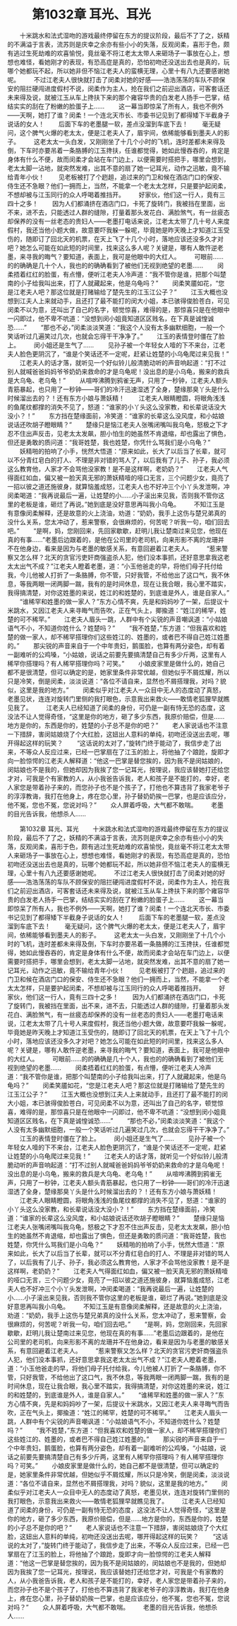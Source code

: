 # 　　第1032章 耳光、耳光
　　十米跳水和法式湿吻的游戏最终停留在东方的提议阶段，最后不了了之，妖精的不满溢于言表，流苏则是庆幸之余亦有些小小的失落，反观闵柔，喜形于色，颇有逃过生死劫难的欢喜愉悦，竟丝毫不将江老太太带人来砸场子一事放在心上，想想也难怪，看她刚才的表现，有恐高症是真的，恐怕初吻还没送出去也是真的，玩哪个她都玩不起，所以她非但不恼江老夫人的蛮横无理，心里十有八九还要感谢她呢。
　　不过江老夫人很快就打击了闵柔对她的好感——浩浩荡荡的车队不顾保安的阻拦硬闯进度假村不说，闵柔作为主人，抢在我们之前迎出酒店，可客套话还未来得及说，就被江玉从车上搀扶下来的那个雍容华贵的白发老人扬手一巴掌，结结实实的刮在了粉嫩的脸蛋子上……
　　这一幕当即惊呆了所有人，我也不例外——天啊，她打了谁？闵柔！一个连北天市长、市委书记见到了都得矮下半截身子说话的女人！
　　后面下车的老墨腿一软，差点没溜到车底下去！
　　毫无疑问，这个脾气火爆的老太太，便是江老夫人了，眉宇间，依稀能够看到墨夫人的影子。
　　这老太太一头白发，又刚刚坐了十几个小时的飞机，连时差都未来得及倒，下车时亦要吊着一条胳膊的江玉搀扶，任谁都觉得，她如此慢吞吞的，肯定是身体有什么不便，故而闵柔才会站在车门边上，以便需要时搭把手，哪里会想到，老太太脚一沾地，就突然发难，出其不意的扇了她一记耳光，动作之迅敏，竟不输给青年小伙！
　　见老板被打了个趔趄，追过来的门卫和候在酒店门口的保安、侍生还不急眼？他们一拥而上，当然，不能拿一个老太太怎样，只是要护起闵柔，不想却被与江玉同行的众人呼喝着推挡开。
　　好家伙，他们这一行人，竟有三四十之多！
　　因为人们都涌挤在酒店门口，卡死了旋转门，我被挡在里面，出不来，进不去，只能透过人群的缝隙，打量着那头发花白、满脸煞气，有一丝疲态却保养的没有一丝老态的贵妇人——老墨打电话来说，江老太太带了几十号人来度假村，我还当他小题大做，故意要吓我躲一躲呢，毕竟她是昨天晚上才知道江玉受伤的，随即订了回北天的机票，在天上飞了十几个小时，落地应该还没多久才对吧？她怎么可能在如此短的时间里，找来这么多人呢？关键是，哪有人敢忤逆老墨，来寻我的晦气？要知道，表面上，我可是他眼中的大红人。
　　可眼前……的的确确是几十个人，我也的的确确看到了被他们无视到绝望的老墨……
　　闵柔捂着红红的脸蛋，有点懵，便听江老夫人冷声道：“我不管你是谁，把那个叫楚南的小子给我叫出来，打了人就藏起来，他是乌龟吗？”
　　闵柔笑靥如花，“您是江老夫人吧？那这位就是打赌输给了楚先生的江玉江公子？”
　　江玉大概也没想到江夫人上来就动手，且还打了最不能打的闵大小姐，本已骇得俊脸苍白，可见闵柔不以为意，还叫出了自己的名字，顿觉惊喜，难得的是，那惊喜只是在他眼中一闪即过，他不卑不吭道：“没想到闵小姐竟知道区区贱名，在下真是诚惶诚恐……”
　　“那也不必，”闵柔淡淡笑道：“我这个人没有太多幽默细胞，一般一个笑话听过几遍笑过几次，也就会忘得干干净净了。”
　　江玉的表情登时僵在了脸上。
　　闵小姐还是生气了……
　　见孙子被一个年轻女人噎的下不来台，江老夫人脸色更阴沉了，“谁是个笑话还不一定呢，赶紧让姓楚的小乌龟爬过来见我！”
　　江老夫人的话才落，就听见一个好似铃儿般清脆动听的声音响起道：“打不过别人就喊爸爸妈妈爷爷奶奶来救命的才是乌龟呢！没出息的是小乌龟，搬来的救兵是大乌龟、老乌龟！”
　　从喧哗沸腾到鸦雀无声，只用了一秒钟，江老夫人额头青筋暴起，也只用了一秒钟——哥们的冷汗迅速湿透了全身，楚缘那臭丫头是什么时候溜出去的？！还有东方小娘与萧妖精！
　　江老夫人眼睛瞪圆，将眼角浅浅的鱼尾纹都撑的消失不见了，怒道：“谁家的小丫头这么没家教，和长辈说话没大没小？！”
　　东方挡在楚缘面前，冷笑道：“谁家的长辈这么没风度，和小姑娘说话还吹胡子瞪眼睛？”
　　楚缘只是恼江老夫人张嘴闭嘴叫我乌龟，怒极之下才忍不住出声反击，见老太太发飙，胆小怕生的她虽然不肯退缩，却也露出了惧色，但还是勇敢的质问道：“我哥姓楚，我也姓楚，你凭什么骂我们是小乌龟？”
　　妖精啪的拍响了小手，恍然大悟道：“原来如此，长大了以后当了长辈，就可以不分青红皂白的打人、不理是非对错的骂人了，以后我有了儿子、孙子，我必须这么教育他，人家才不会骂他没家教！是不是这样啊，老奶奶？”
　　江老夫人气得面红如血，偏又被一脸天真无邪的萧妖精噎的哑口无言，三个问题少女，竟亮了一招以彼之道还施彼身，就算恼羞成怒，江老夫人也不好冲三个小丫头发泄啊，冲闵柔喝道：“我再说最后一遍，让姓楚的小……小子滚出来见我，否则我不管你这里的老板是谁，砸烂了再说。”她到底是没好意思再叫我小乌龟。
　　不知江玉是有意像闵柔解释，还是故意的火上浇油，劝道：“奶奶，我手上这伤与楚兄弟真的没什么关系，您太冲动了，惹来警察，会很麻烦的，何苦呢？听我一句，咱们回去吧。”
　　“是啊，妈，您刚回来，先回家歇歇，赶明儿我让楚南过来见您，他现在真的有事……”老墨后边跟着的，是他在公司里的老司机，向来形影不离的龙珊并不在他身边，看来是因为与老墨的敏感关系，有意回避着江老夫人。
　　“惹来警察又怎么样？北天的贪官污吏奸商强盗杀人犯，他们没本事抓，还好意思拿我这老太太出气不成？”江老夫人瞪着老墨，道：“小玉他爸走的早，将他们母子托付给我，今儿他被人打折了一条胳膊，你不管，只好我管，不给他出了这口气，我不休息，等我两眼一闭两脚一踹，我有的是时间休息，现在让我合眼，我心里不踏实，我得搞清楚，对你这姓墨的来说，姓江的和姓楚的，到底谁是外人，谁是自家人。”
　　“谁稀罕和姓墨的做一家人？”东方心情不爽，先是和妈妈吵了一架，后提议十米跳水，又因江老夫人来寻晦气而告吹，正在气头上，揶揄道：“姓江的稀罕，姓楚的可不稀罕。”
　　江老夫人眉头一跳，人群中有个尖锐的声音嘲讽道：“小姑娘语气不小，不知道你姓什么？姓楚吗？”
　　“我不姓楚，”东方道：“但我喜欢和姓楚的做一家人，却不稀罕搭理你们这些姓江的、姓墨的，或者巴不得自己姓江姓墨的。”
　　那尖锐的声音来自于一个中年贵妇，鹅蛋脸，也算有两分姿色，却有着一副难听的公鸡嗓，“小姑娘，说话之前要先要搞清楚自己有多少斤两，这里有人稀罕你搭理吗？有人稀罕搭理你吗？可笑。”
　　小娘皮家里是做什么的，她自己都不是很清楚，但可以确定的是，她家里条件非常优越，但她似乎不屑炫耀，所以只是冷笑，倒是闵柔，淡淡说道：“各位不请自来，显然也不屑搭理我，对吗？貌似，这里是我的地方。”
　　闵柔似乎对江老夫人一众目中无人的态度动了真怒，老墨见状，连连对旋转门里侧的我打眼色，示意我出来救火——敢情老狐狸早就瞧见我了。
　　江老夫人已经知道了闵柔的身份，可仍是一副有恃无恐的态度，这没法不让人觉得奇怪，“这里是你的地方，砸了多少东西，我原价赔偿，但是……地方是你的，东西是你的，姓楚的小子总不是你的吧？”
　　老人家说话也不注意一下措辞，害闵姑娘烧了个大红脸，这妞出人意料的单纯，初吻还没送出去呢，哪开得起这样的玩笑？
　　“这话说的太对了，”旋转门终于能动了，我信步走了出来，不等众人反应过来，已经一巴掌扇在了江玉的脸上，将他抽了个踉跄，旋即才向一脸惊愕的江老夫人解释道：“他这一巴掌是替您挨的，因为我不是闵姑娘的，闵姑娘也不是我的，但她却因为我挨了您一记耳光，按理说，我应该替她打还给您才对，可我是个有家教的人，从小我爸告诉我，老人和孩子是不能打的，幸好，老人家您是带着孙子来的，而您孙子也不是个孩子了，打他也不算违背了我家老爷子的淳淳教诲，我打在他身上，疼在您心里，孙子替奶奶挨一巴掌，也是应该应分，他不冤，您也不冤，您说对吗？”
　　众人屏着呼吸，大气都不敢喘。
　　老墨的目光告诉我，他想杀人……

　　第1032章 耳光、耳光
　　十米跳水和法式湿吻的游戏最终停留在东方的提议阶段，最后不了了之，妖精的不满溢于言表，流苏则是庆幸之余亦有些小小的失落，反观闵柔，喜形于色，颇有逃过生死劫难的欢喜愉悦，竟丝毫不将江老太太带人来砸场子一事放在心上，想想也难怪，看她刚才的表现，有恐高症是真的，恐怕初吻还没送出去也是真的，玩哪个她都玩不起，所以她非但不恼江老夫人的蛮横无理，心里十有八九还要感谢她呢。
　　不过江老夫人很快就打击了闵柔对她的好感——浩浩荡荡的车队不顾保安的阻拦硬闯进度假村不说，闵柔作为主人，抢在我们之前迎出酒店，可客套话还未来得及说，就被江玉从车上搀扶下来的那个雍容华贵的白发老人扬手一巴掌，结结实实的刮在了粉嫩的脸蛋子上……
　　这一幕当即惊呆了所有人，我也不例外——天啊，她打了谁？闵柔！一个连北天市长、市委书记见到了都得矮下半截身子说话的女人！
　　后面下车的老墨腿一软，差点没溜到车底下去！
　　毫无疑问，这个脾气火爆的老太太，便是江老夫人了，眉宇间，依稀能够看到墨夫人的影子。
　　这老太太一头白发，又刚刚坐了十几个小时的飞机，连时差都未来得及倒，下车时亦要吊着一条胳膊的江玉搀扶，任谁都觉得，她如此慢吞吞的，肯定是身体有什么不便，故而闵柔才会站在车门边上，以便需要时搭把手，哪里会想到，老太太脚一沾地，就突然发难，出其不意的扇了她一记耳光，动作之迅敏，竟不输给青年小伙！
　　见老板被打了个趔趄，追过来的门卫和候在酒店门口的保安、侍生还不急眼？他们一拥而上，当然，不能拿一个老太太怎样，只是要护起闵柔，不想却被与江玉同行的众人呼喝着推挡开。
　　好家伙，他们这一行人，竟有三四十之多！
　　因为人们都涌挤在酒店门口，卡死了旋转门，我被挡在里面，出不来，进不去，只能透过人群的缝隙，打量着那头发花白、满脸煞气，有一丝疲态却保养的没有一丝老态的贵妇人——老墨打电话来说，江老太太带了几十号人来度假村，我还当他小题大做，故意要吓我躲一躲呢，毕竟她是昨天晚上才知道江玉受伤的，随即订了回北天的机票，在天上飞了十几个小时，落地应该还没多久才对吧？她怎么可能在如此短的时间里，找来这么多人呢？关键是，哪有人敢忤逆老墨，来寻我的晦气？要知道，表面上，我可是他眼中的大红人。
　　可眼前……的的确确是几十个人，我也的的确确看到了被他们无视到绝望的老墨……
　　闵柔捂着红红的脸蛋，有点懵，便听江老夫人冷声道：“我不管你是谁，把那个叫楚南的小子给我叫出来，打了人就藏起来，他是乌龟吗？”
　　闵柔笑靥如花，“您是江老夫人吧？那这位就是打赌输给了楚先生的江玉江公子？”
　　江玉大概也没想到江夫人上来就动手，且还打了最不能打的闵大小姐，本已骇得俊脸苍白，可见闵柔不以为意，还叫出了自己的名字，顿觉惊喜，难得的是，那惊喜只是在他眼中一闪即过，他不卑不吭道：“没想到闵小姐竟知道区区贱名，在下真是诚惶诚恐……”
　　“那也不必，”闵柔淡淡笑道：“我这个人没有太多幽默细胞，一般一个笑话听过几遍笑过几次，也就会忘得干干净净了。”
　　江玉的表情登时僵在了脸上。
　　闵小姐还是生气了……
　　见孙子被一个年轻女人噎的下不来台，江老夫人脸色更阴沉了，“谁是个笑话还不一定呢，赶紧让姓楚的小乌龟爬过来见我！”
　　江老夫人的话才落，就听见一个好似铃儿般清脆动听的声音响起道：“打不过别人就喊爸爸妈妈爷爷奶奶来救命的才是乌龟呢！没出息的是小乌龟，搬来的救兵是大乌龟、老乌龟！”
　　从喧哗沸腾到鸦雀无声，只用了一秒钟，江老夫人额头青筋暴起，也只用了一秒钟——哥们的冷汗迅速湿透了全身，楚缘那臭丫头是什么时候溜出去的？！还有东方小娘与萧妖精！
　　江老夫人眼睛瞪圆，将眼角浅浅的鱼尾纹都撑的消失不见了，怒道：“谁家的小丫头这么没家教，和长辈说话没大没小？！”
　　东方挡在楚缘面前，冷笑道：“谁家的长辈这么没风度，和小姑娘说话还吹胡子瞪眼睛？”
　　楚缘只是恼江老夫人张嘴闭嘴叫我乌龟，怒极之下才忍不住出声反击，见老太太发飙，胆小怕生的她虽然不肯退缩，却也露出了惧色，但还是勇敢的质问道：“我哥姓楚，我也姓楚，你凭什么骂我们是小乌龟？”
　　妖精啪的拍响了小手，恍然大悟道：“原来如此，长大了以后当了长辈，就可以不分青红皂白的打人、不理是非对错的骂人了，以后我有了儿子、孙子，我必须这么教育他，人家才不会骂他没家教！是不是这样啊，老奶奶？”
　　江老夫人气得面红如血，偏又被一脸天真无邪的萧妖精噎的哑口无言，三个问题少女，竟亮了一招以彼之道还施彼身，就算恼羞成怒，江老夫人也不好冲三个小丫头发泄啊，冲闵柔喝道：“我再说最后一遍，让姓楚的小……小子滚出来见我，否则我不管你这里的老板是谁，砸烂了再说。”她到底是没好意思再叫我小乌龟。
　　不知江玉是有意像闵柔解释，还是故意的火上浇油，劝道：“奶奶，我手上这伤与楚兄弟真的没什么关系，您太冲动了，惹来警察，会很麻烦的，何苦呢？听我一句，咱们回去吧。”
　　“是啊，妈，您刚回来，先回家歇歇，赶明儿我让楚南过来见您，他现在真的有事……”老墨后边跟着的，是他在公司里的老司机，向来形影不离的龙珊并不在他身边，看来是因为与老墨的敏感关系，有意回避着江老夫人。
　　“惹来警察又怎么样？北天的贪官污吏奸商强盗杀人犯，他们没本事抓，还好意思拿我这老太太出气不成？”江老夫人瞪着老墨，道：“小玉他爸走的早，将他们母子托付给我，今儿他被人打折了一条胳膊，你不管，只好我管，不给他出了这口气，我不休息，等我两眼一闭两脚一踹，我有的是时间休息，现在让我合眼，我心里不踏实，我得搞清楚，对你这姓墨的来说，姓江的和姓楚的，到底谁是外人，谁是自家人。”
　　“谁稀罕和姓墨的做一家人？”东方心情不爽，先是和妈妈吵了一架，后提议十米跳水，又因江老夫人来寻晦气而告吹，正在气头上，揶揄道：“姓江的稀罕，姓楚的可不稀罕。”
　　江老夫人眉头一跳，人群中有个尖锐的声音嘲讽道：“小姑娘语气不小，不知道你姓什么？姓楚吗？”
　　“我不姓楚，”东方道：“但我喜欢和姓楚的做一家人，却不稀罕搭理你们这些姓江的、姓墨的，或者巴不得自己姓江姓墨的。”
　　那尖锐的声音来自于一个中年贵妇，鹅蛋脸，也算有两分姿色，却有着一副难听的公鸡嗓，“小姑娘，说话之前要先要搞清楚自己有多少斤两，这里有人稀罕你搭理吗？有人稀罕搭理你吗？可笑。”
　　小娘皮家里是做什么的，她自己都不是很清楚，但可以确定的是，她家里条件非常优越，但她似乎不屑炫耀，所以只是冷笑，倒是闵柔，淡淡说道：“各位不请自来，显然也不屑搭理我，对吗？貌似，这里是我的地方。”
　　闵柔似乎对江老夫人一众目中无人的态度动了真怒，老墨见状，连连对旋转门里侧的我打眼色，示意我出来救火——敢情老狐狸早就瞧见我了。
　　江老夫人已经知道了闵柔的身份，可仍是一副有恃无恐的态度，这没法不让人觉得奇怪，“这里是你的地方，砸了多少东西，我原价赔偿，但是……地方是你的，东西是你的，姓楚的小子总不是你的吧？”
　　老人家说话也不注意一下措辞，害闵姑娘烧了个大红脸，这妞出人意料的单纯，初吻还没送出去呢，哪开得起这样的玩笑？
　　“这话说的太对了，”旋转门终于能动了，我信步走了出来，不等众人反应过来，已经一巴掌扇在了江玉的脸上，将他抽了个踉跄，旋即才向一脸惊愕的江老夫人解释道：“他这一巴掌是替您挨的，因为我不是闵姑娘的，闵姑娘也不是我的，但她却因为我挨了您一记耳光，按理说，我应该替她打还给您才对，可我是个有家教的人，从小我爸告诉我，老人和孩子是不能打的，幸好，老人家您是带着孙子来的，而您孙子也不是个孩子了，打他也不算违背了我家老爷子的淳淳教诲，我打在他身上，疼在您心里，孙子替奶奶挨一巴掌，也是应该应分，他不冤，您也不冤，您说对吗？”
　　众人屏着呼吸，大气都不敢喘。
　　老墨的目光告诉我，他想杀人……
